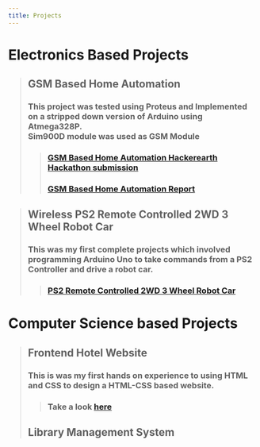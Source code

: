 ```yaml
---
title: Projects
---
```


# Electronics Based Projects
> ## GSM Based Home Automation
> ### This project was tested using Proteus and Implemented on a stripped down version of Arduino using Atmega328P. <br> Sim900D module was used as GSM Module <br>
>> ### [GSM Based Home Automation Hackerearth Hackathon submission](/projects/gha/GHA_HackerEarth)
>> ### [GSM Based Home Automation Report](/projects/gha/GHA_report)

> ## Wireless PS2 Remote Controlled 2WD 3 Wheel Robot Car
> ### This was my first complete projects which involved programming Arduino Uno to take commands from a PS2 Controller and drive a robot car.
>> ### [PS2 Remote Controlled 2WD 3 Wheel Robot Car](/projects/uno_ps2_wireless_robotcar)

# Computer Science based Projects
> ## Frontend Hotel Website
> ### This is was my first hands on experience to using HTML and CSS to design a HTML-CSS based website. 
>> ### Take a look [here](/projects/abchotels/)
> ## Library Management System